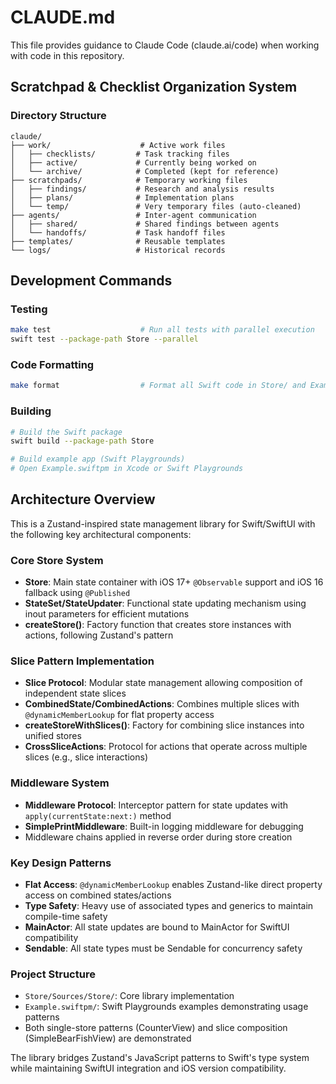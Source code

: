 # CLAUDE.md

This file provides guidance to Claude Code (claude.ai/code) when working with code in this repository.

## Scratchpad & Checklist Organization System
### Directory Structure
```
claude/
├── work/                    # Active work files
│   ├── checklists/         # Task tracking files
│   ├── active/             # Currently being worked on
│   └── archive/            # Completed (kept for reference)
├── scratchpads/            # Temporary working files
│   ├── findings/           # Research and analysis results
│   ├── plans/              # Implementation plans
│   └── temp/               # Very temporary files (auto-cleaned)
├── agents/                 # Inter-agent communication
│   ├── shared/             # Shared findings between agents
│   └── handoffs/           # Task handoff files
├── templates/              # Reusable templates
└── logs/                   # Historical records
```

## Development Commands

### Testing
```bash
make test                    # Run all tests with parallel execution
swift test --package-path Store --parallel
```

### Code Formatting
```bash
make format                  # Format all Swift code in Store/ and Example.swiftpm/
```

### Building
```bash
# Build the Swift package
swift build --package-path Store

# Build example app (Swift Playgrounds)
# Open Example.swiftpm in Xcode or Swift Playgrounds
```

## Architecture Overview

This is a Zustand-inspired state management library for Swift/SwiftUI with the following key architectural components:

### Core Store System
- **Store**: Main state container with iOS 17+ `@Observable` support and iOS 16 fallback using `@Published`
- **StateSet/StateUpdater**: Functional state updating mechanism using inout parameters for efficient mutations
- **createStore()**: Factory function that creates store instances with actions, following Zustand's pattern

### Slice Pattern Implementation
- **Slice Protocol**: Modular state management allowing composition of independent state slices
- **CombinedState/CombinedActions**: Combines multiple slices with `@dynamicMemberLookup` for flat property access
- **createStoreWithSlices()**: Factory for combining slice instances into unified stores
- **CrossSliceActions**: Protocol for actions that operate across multiple slices (e.g., slice interactions)

### Middleware System
- **Middleware Protocol**: Interceptor pattern for state updates with `apply(currentState:next:)` method
- **SimplePrintMiddleware**: Built-in logging middleware for debugging
- Middleware chains applied in reverse order during store creation

### Key Design Patterns
- **Flat Access**: `@dynamicMemberLookup` enables Zustand-like direct property access on combined states/actions
- **Type Safety**: Heavy use of associated types and generics to maintain compile-time safety
- **MainActor**: All state updates are bound to MainActor for SwiftUI compatibility
- **Sendable**: All state types must be Sendable for concurrency safety

### Project Structure
- `Store/Sources/Store/`: Core library implementation
- `Example.swiftpm/`: Swift Playgrounds examples demonstrating usage patterns
- Both single-store patterns (CounterView) and slice composition (SimpleBearFishView) are demonstrated

The library bridges Zustand's JavaScript patterns to Swift's type system while maintaining SwiftUI integration and iOS version compatibility.
